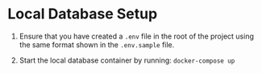 # Local Database Setup

1. Ensure that you have created a `.env` file in the root of the project using the same format shown in the `.env.sample` file.

2. Start the local database container by running: `docker-compose up`
